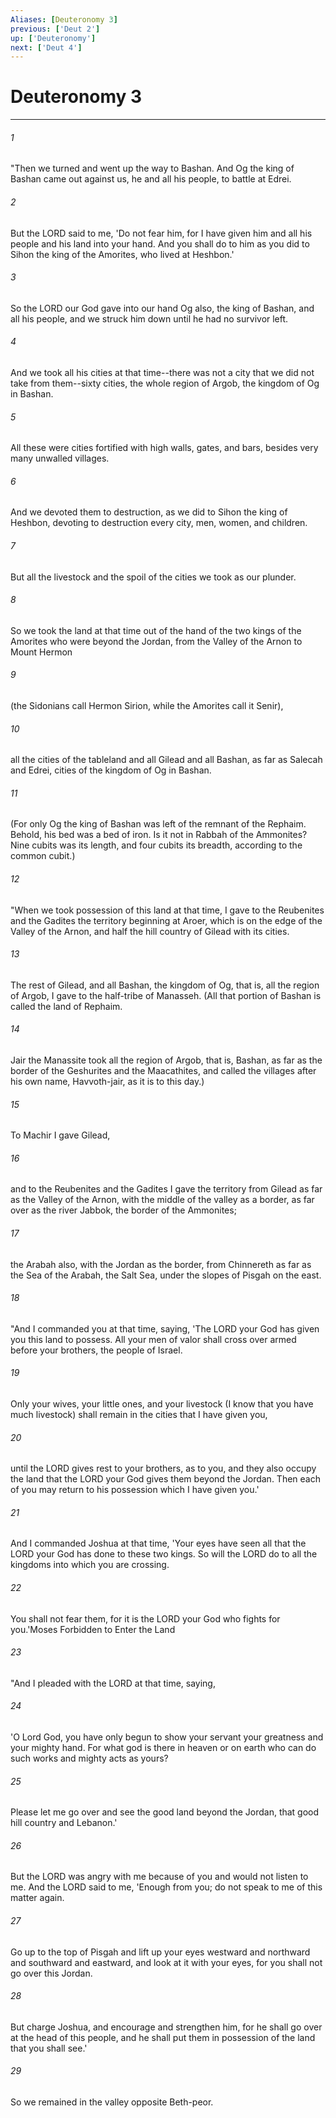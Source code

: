 ```yaml
---
Aliases: [Deuteronomy 3]
previous: ['Deut 2']
up: ['Deuteronomy']
next: ['Deut 4']
---
```

# Deuteronomy 3

***

 

###### 1 
"Then we turned and went up the way to Bashan. And Og the king of Bashan came out against us, he and all his people, to battle at Edrei. 
 

###### 2 
But the LORD said to me, 'Do not fear him, for I have given him and all his people and his land into your hand. And you shall do to him as you did to Sihon the king of the Amorites, who lived at Heshbon.' 
 

###### 3 
So the LORD our God gave into our hand Og also, the king of Bashan, and all his people, and we struck him down until he had no survivor left. 
 

###### 4 
And we took all his cities at that time--there was not a city that we did not take from them--sixty cities, the whole region of Argob, the kingdom of Og in Bashan. 
 

###### 5 
All these were cities fortified with high walls, gates, and bars, besides very many unwalled villages. 
 

###### 6 
And we devoted them to destruction, as we did to Sihon the king of Heshbon, devoting to destruction every city, men, women, and children. 
 

###### 7 
But all the livestock and the spoil of the cities we took as our plunder. 
 

###### 8 
So we took the land at that time out of the hand of the two kings of the Amorites who were beyond the Jordan, from the Valley of the Arnon to Mount Hermon 
 

###### 9 
(the Sidonians call Hermon Sirion, while the Amorites call it Senir), 
 

###### 10 
all the cities of the tableland and all Gilead and all Bashan, as far as Salecah and Edrei, cities of the kingdom of Og in Bashan. 
 

###### 11 
(For only Og the king of Bashan was left of the remnant of the Rephaim. Behold, his bed was a bed of iron. Is it not in Rabbah of the Ammonites? Nine cubits was its length, and four cubits its breadth, according to the common cubit.)
 
 

###### 12 
"When we took possession of this land at that time, I gave to the Reubenites and the Gadites the territory beginning at Aroer, which is on the edge of the Valley of the Arnon, and half the hill country of Gilead with its cities. 
 

###### 13 
The rest of Gilead, and all Bashan, the kingdom of Og, that is, all the region of Argob, I gave to the half-tribe of Manasseh. (All that portion of Bashan is called the land of Rephaim. 
 

###### 14 
Jair the Manassite took all the region of Argob, that is, Bashan, as far as the border of the Geshurites and the Maacathites, and called the villages after his own name, Havvoth-jair, as it is to this day.) 
 

###### 15 
To Machir I gave Gilead, 
 

###### 16 
and to the Reubenites and the Gadites I gave the territory from Gilead as far as the Valley of the Arnon, with the middle of the valley as a border, as far over as the river Jabbok, the border of the Ammonites; 
 

###### 17 
the Arabah also, with the Jordan as the border, from Chinnereth as far as the Sea of the Arabah, the Salt Sea, under the slopes of Pisgah on the east.
 
 

###### 18 
"And I commanded you at that time, saying, 'The LORD your God has given you this land to possess. All your men of valor shall cross over armed before your brothers, the people of Israel. 
 

###### 19 
Only your wives, your little ones, and your livestock (I know that you have much livestock) shall remain in the cities that I have given you, 
 

###### 20 
until the LORD gives rest to your brothers, as to you, and they also occupy the land that the LORD your God gives them beyond the Jordan. Then each of you may return to his possession which I have given you.' 
 

###### 21 
And I commanded Joshua at that time, 'Your eyes have seen all that the LORD your God has done to these two kings. So will the LORD do to all the kingdoms into which you are crossing. 
 

###### 22 
You shall not fear them, for it is the LORD your God who fights for you.'Moses Forbidden to Enter the Land
 
 

###### 23 
"And I pleaded with the LORD at that time, saying, 
 

###### 24 
'O Lord God, you have only begun to show your servant your greatness and your mighty hand. For what god is there in heaven or on earth who can do such works and mighty acts as yours? 
 

###### 25 
Please let me go over and see the good land beyond the Jordan, that good hill country and Lebanon.' 
 

###### 26 
But the LORD was angry with me because of you and would not listen to me. And the LORD said to me, 'Enough from you; do not speak to me of this matter again. 
 

###### 27 
Go up to the top of Pisgah and lift up your eyes westward and northward and southward and eastward, and look at it with your eyes, for you shall not go over this Jordan. 
 

###### 28 
But charge Joshua, and encourage and strengthen him, for he shall go over at the head of this people, and he shall put them in possession of the land that you shall see.' 
 

###### 29 
So we remained in the valley opposite Beth-peor.
 
